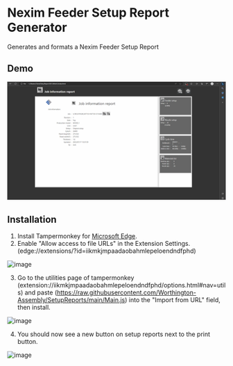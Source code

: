 # Nexim Feeder Setup Report Generator
Generates and formats a Nexim Feeder Setup Report

## Demo
![Demo](https://raw.githubusercontent.com/Worthington-Assembly/SetupReports/main/demo.gif)

## Installation
1) Install Tampermonkey for [Microsoft Edge](https://microsoftedge.microsoft.com/addons/detail/tampermonkey/iikmkjmpaadaobahmlepeloendndfphd).
2) Enable "Allow access to file URLs" in the Extension Settings.
(edge://extensions/?id=iikmkjmpaadaobahmlepeloendndfphd)

![image](https://github.com/Worthington-Assembly/SetupReports/assets/73852487/aabc26e6-defe-4203-b97c-be258881ae46)

3) Go to the utilities page of tampermonkey (extension://iikmkjmpaadaobahmlepeloendndfphd/options.html#nav=utils) and paste (https://raw.githubusercontent.com/Worthington-Assembly/SetupReports/main/Main.js) into the "Import from URL" field, then install.

![image](https://github.com/Worthington-Assembly/SetupReports/assets/73852487/f1478cc2-d39f-4790-b3a8-65d0212b6941)

4) You should now see a new button on setup reports next to the print button.

![image](https://github.com/Worthington-Assembly/SetupReports/assets/73852487/055d1465-a05a-42b7-b45b-e5f8691da0b0)
